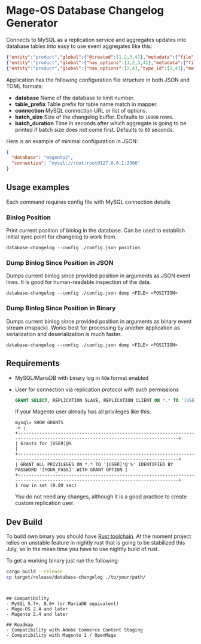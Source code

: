# Mage-OS Database Changelog Generator

Connects to MySQL as a replication service and aggregates updates into database tables into easy to use event aggregates like this:

```json
{"entity":"product","global":{"@created":[1,2,3,4]},"metadata":{"file":"d18ce2081821-bin.000020","position":1003,"timestamp":1684421292}}
{"entity":"product","global":{"has_options":[1,2,3,4]},"metadata":{"file":"d18ce2081821-bin.000020","position":2127,"timestamp":1684421408}}
{"entity":"product","global":{"has_options":[2,4],"type_id":[2,4]},"metadata":{"file":"d18ce2081821-bin.000020","position":2617,"timestamp":1684421448}}
```

Application has the following configuration file structure in both JSON and TOML formats:

* **database** Name of the database to limit number.
* **table_prefix** Table prefix for table name match in mapper.
* **connection** MySQL connection URL or list of options.
* **batch_size** Size of the changelog buffer. Defaults to `10000` rows.
* **batch_duration** Time in seconds after which aggregate is going to be printed if batch size does not come first. Defaults to `60` seconds. 

Here is an example of minimal configuration in JSON:
```json
{
  "database": "magento2",
  "connection": "mysql://root:root@127.0.0.1:3306"
}
```

## Usage examples

Each command requires config file with MySQL connection details 

### Binlog Position

Print current position of binlog in the database. Can be used to establish initial sync point for changelog to work from.

```database-changelog --config ./config.json position```

### Dump Binlog Since Position in JSON

Dumps current binlog since provided position in arguments as JSON event lines. It is good for human-readable inspection of the data.

`database-changelog --config ./config.json dump <FILE> <POSITION>`

### Dump Binlog Since Position in Binary 

Dumps current binlog since provided position in arguments as binary event stream (mspack). 
Works best for processing by another application as serialization and deserialization is much faster.

`database-changelog --config ./config.json dump <FILE> <POSITION>`


## Requirements
- MySQL/MariaDB with binary log in `ROW` format enabled
- User for connection via replication protocol with such permissions

    ```sql
    GRANT SELECT, REPLICATION SLAVE, REPLICATION CLIENT ON *.* TO '[USER]'@'%';
    ```
    If your Magento user already has all privileges like this:
    ```
    mysql> SHOW GRANTS
    -> ;
    +-------------------------------------------------------------------------------------------------------------------------------+
    | Grants for [USER]@%                                                                                                              |
    +-------------------------------------------------------------------------------------------------------------------------------+
    | GRANT ALL PRIVILEGES ON *.* TO '[USER]'@'%' IDENTIFIED BY PASSWORD '[YOUR_PASS]' WITH GRANT OPTION |
    +-------------------------------------------------------------------------------------------------------------------------------+
    1 row in set (0.00 sec)

    ```
    You do not need any changes, although it is a good practice to create custom replication user.

## Dev Build

To build own binary you should have [Rust toolchain](https://www.rust-lang.org/learn/get-started). 
At the moment project relies on unstable feature in nightly rust that is going to be stabilized this July, so in the mean time you have to use nightly build of rust.

To get a working binary just run the following:
```bash
cargo build --release
cp target/release/database-changelog ./to/your/path/
```

``````


## Compatibility
- MySQL 5.7+, 8.0+ (or MariaDB equivalent)
- Mage-OS 2.4 and later
- Magento 2.4 and later

## Roadmap
- Compatibility with Adobe Commerce Content Staging
- Compatibility with Magento 1 / OpenMage